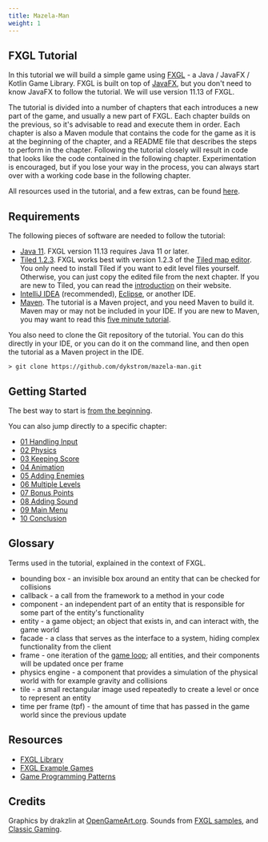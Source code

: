 ```yaml
---
title: Mazela-Man
weight: 1
---
```


## FXGL Tutorial

In this tutorial we will build a simple game using [FXGL](https://github.com/AlmasB/FXGL) -
a Java / JavaFX / Kotlin Game Library. FXGL is built on top of [JavaFX](https://openjfx.io),
but you don't need to know JavaFX to follow the tutorial. We will use version 11.13 of FXGL.

The tutorial is divided into a number of chapters that each introduces a new part of the game,
and usually a new part of FXGL. Each chapter builds on the previous, so it's advisable to read
and execute them in order. Each chapter is also a Maven module that contains the code for the
game as it is at the beginning of the chapter, and a README file that describes the steps to
perform in the chapter. Following the tutorial closely will result in code that looks like the
code contained in the following chapter. Experimentation is encouraged, but if you lose your
way in the process, you can always start over with a working code base in the following chapter.

All resources used in the tutorial, and a few extras, can be found [here](resources).

## Requirements

The following pieces of software are needed to follow the tutorial:

* [Java 11](https://adoptopenjdk.net). FXGL version 11.13 requires Java 11 or later.
* [Tiled 1.2.3](https://github.com/mapeditor/tiled/releases/tag/v1.2.3). FXGL works best with
  version 1.2.3 of the [Tiled map editor](https://www.mapeditor.org). You only need to install
  Tiled if you want to edit level files yourself. Otherwise, you can just copy the edited file
  from the next chapter. If you are new to Tiled, you can read the
  [introduction](https://doc.mapeditor.org/en/stable/manual/introduction) on their website.
* [IntelliJ IDEA](https://www.jetbrains.com/idea) (recommended),
  [Eclipse](https://www.eclipse.org/eclipseide), or another IDE.
* [Maven](http://maven.apache.org/index.html). The tutorial is a Maven project, and you need
  Maven to build it. Maven may or may not be included in your IDE. If you are new to Maven, you
  may want to read this [five minute tutorial](https://maven.apache.org/guides/getting-started/maven-in-five-minutes.html).

You also need to clone the Git repository of the tutorial. You can do this directly in your IDE,
or you can do it on the command line, and then open the tutorial as a Maven project in the IDE.

```
> git clone https://github.com/dykstrom/mazela-man.git
```


## Getting Started

The best way to start is [from the beginning](https://dykstrom.github.io/mazela-man/manual/).

You can also jump directly to a specific chapter:

* [01 Handling Input](https://dykstrom.github.io/mazela-man/manual/01_handling_input/)
* [02 Physics](https://dykstrom.github.io/mazela-man/manual/02_physics/)
* [03 Keeping Score](https://dykstrom.github.io/mazela-man/manual/03_eating_and_keeping_score/)
* [04 Animation](https://dykstrom.github.io/mazela-man/manual/04_animation/)
* [05 Adding Enemies](https://dykstrom.github.io/mazela-man/manual/05_adding_enemies/)
* [06 Multiple Levels](https://dykstrom.github.io/mazela-man/manual/06_second_level/)
* [07 Bonus Points](https://dykstrom.github.io/mazela-man/manual/07_bonus_points/)
* [08 Adding Sound](https://dykstrom.github.io/mazela-man/manual/08_adding_sound/)
* [09 Main Menu](https://dykstrom.github.io/mazela-man/manual/09_enable_main_menu/)
* [10 Conclusion](https://dykstrom.github.io/mazela-man/manual/10_end_of_tutorial/)


## Glossary

Terms used in the tutorial, explained in the context of FXGL.

* bounding box - an invisible box around an entity that can be checked for collisions
* callback - a call from the framework to a method in your code
* component - an independent part of an entity that is responsible for some part of the
  entity's functionality
* entity - a game object; an object that exists in, and can interact with, the game world
* facade - a class that serves as the interface to a system, hiding complex functionality
  from the client
* frame - one iteration of the [game loop](https://gameprogrammingpatterns.com/game-loop.html);
  all entities, and their components will be updated once per frame
* physics engine - a component that provides a simulation of the physical world with for
  example gravity and collisions
* tile - a small rectangular image used repeatedly to create a level or once to represent an
  entity
* time per frame (tpf) - the amount of time that has passed in the game world since the
  previous update


## Resources

* [FXGL Library](https://github.com/AlmasB/FXGL)
* [FXGL Example Games](https://github.com/AlmasB/FXGLGames)
* [Game Programming Patterns](https://gameprogrammingpatterns.com)


## Credits

Graphics by drakzlin at [OpenGameArt.org](https://opengameart.org).
Sounds from [FXGL samples](https://github.com/AlmasB/FXGL), and [Classic Gaming](http://www.classicgaming.cc).
